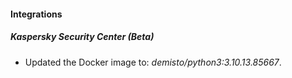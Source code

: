 
#### Integrations

##### Kaspersky Security Center (Beta)

- Updated the Docker image to: *demisto/python3:3.10.13.85667*.
